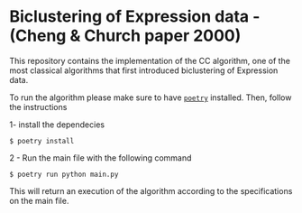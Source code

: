 # Biclustering of Expression data - (Cheng & Church paper 2000)

This repository contains the implementation of the CC algorithm, one of the most classical algorithms that first introduced biclustering of Expression data.

To run the algorithm please make sure to have [`poetry`](https://python-poetry.org/) installed.
Then, follow the instructions

1- install the dependecies

```
$ poetry install
```

2 - Run the main file with the following command

```
$ poetry run python main.py
```

This will return an execution of the algorithm according to the specifications on the main file.
